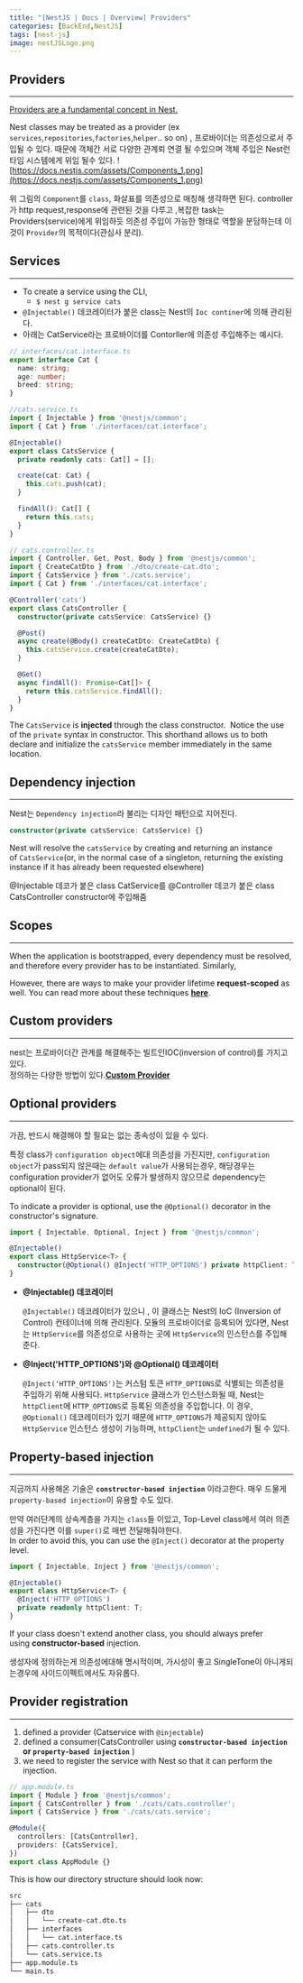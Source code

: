 ```yaml
---
title: "[NestJS | Docs | Overview] Providers"
categories: [BackEnd,NestJS]
tags: [nest-js]
image: nestJSLogo.png
---
```



## **Providers**

---

<u>Providers are a fundamental concept in Nest.</u>

Nest classes may be treated as a provider (ex `services`,`repositories`,`factories`,`helper`.. so on) , 프로바이더는 의존성으로서 주입될 수 있다. 때문에 객체간 서로 다양한 관계뢰 연결 될 수있으며  객체 주입은 Nest런타임 시스템에게 위임 될수 있다.
![https://docs.nestjs.com/assets/Components_1.png](https://docs.nestjs.com/assets/Components_1.png)

위 그림의 `Component`를  `class`, 화살표를 의존성으로 매칭해 생각하면 된다. controller가 http request,response에 관련된 것을 다루고 ,복잡한 task는 Providers(service)에게 위임하듯
의존성 주입이 가능한 형태로 역할을 분담하는데 이것이 `Provider`의 목적이다(관심사 분리).

## **Services**

---

- To create a service using the CLI,
  - `$ nest g service cats`
- `@Injectable()` 데코레이터가 붙은 class는  Nest의 `Ioc continer`에 의해 관리된다.
- 아래는 CatService라는 프로바이더를 Contorller에 의존성 주입해주는 예시다.

```ts
// interfaces/cat.interface.ts
export interface Cat {
  name: string;
  age: number;
  breed: string;
}
```

```ts
//cats.service.ts
import { Injectable } from '@nestjs/common';
import { Cat } from './interfaces/cat.interface';

@Injectable()
export class CatsService {
  private readonly cats: Cat[] = [];

  create(cat: Cat) {
    this.cats.push(cat);
  }

  findAll(): Cat[] {
    return this.cats;
  }
}
```

```ts
// cats.controller.ts
import { Controller, Get, Post, Body } from '@nestjs/common';
import { CreateCatDto } from './dto/create-cat.dto';
import { CatsService } from './cats.service';
import { Cat } from './interfaces/cat.interface';

@Controller('cats')
export class CatsController {
  constructor(private catsService: CatsService) {}

  @Post()
  async create(@Body() createCatDto: CreateCatDto) {
    this.catsService.create(createCatDto);
  }

  @Get()
  async findAll(): Promise<Cat[]> {
    return this.catsService.findAll();
  }
}
```

The `CatsService` is **injected** through the class constructor.  Notice the use of the `private` syntax in constructor. This shorthand allows us to both declare and initialize the `catsService` member immediately in the same location.

## **Dependency injection**

---

Nest는 `Dependency injection`라 불리는 디자인 패턴으로 지어진다.

```ts
constructor(private catsService: CatsService) {}
```

Nest will resolve the `catsService` by creating and returning an instance of `CatsService`(or, in the normal case of a singleton, returning the existing instance if it has already been requested elsewhere)

@Injectable 데코가 붙은 class CatService를 @Controller 데코가 붙은 class CatsController constructor에 주입해줌

## **Scopes**

---

When the application is bootstrapped, every dependency must be resolved, and therefore every provider has to be instantiated. Similarly,

However, there are ways to make your provider lifetime **request-scoped** as well. You can read more about these techniques [**here**](https://docs.nestjs.com/fundamentals/injection-scopes).

## **Custom providers**

---

nest는 프로바이더간 관계를 해결해주는 빌트인IOC(inversion of control)를 가지고있다. <br>
정의하는 다양한 방법이 있다.[**Custom Provider**](/posts/BackEnd-NestJS-Docs_Fundamentals_Custom_Providers/)

## **Optional providers**

---

가끔, 반드시 해결해야 할 필요는 없는 종속성이 있을 수 있다.

특정 class가 `configuration object`에대 의존성을 가진지만, `configuration object`가 pass되지 않은때는  `default value`가 사용되는경우, 해당경우는 configuration provider가 없어도 오류가 발생하지 않으므로 dependency는 optional이 된다.

To indicate a provider is optional, use the `@Optional()` decorator in the constructor's signature.

```ts
import { Injectable, Optional, Inject } from '@nestjs/common';

@Injectable()
export class HttpService<T> {
  constructor(@Optional() @Inject('HTTP_OPTIONS') private httpClient: T) {}
}
```

- **@Injectable() 데코레이터**

    `@Injectable()` 데코레이터가 있으니 , 이 클래스는 Nest의 IoC (Inversion of Control) 컨테이너에 의해 관리된다. 모듈의 프로바이더로 등록되어 있다면, Nest는 `HttpService`를 의존성으로 사용하는 곳에 `HttpService`의 인스턴스를 주입해준다.

- **@Inject('HTTP_OPTIONS')와 @Optional() 데코레이터**

    `@Inject('HTTP_OPTIONS')`는 커스텀 토큰 `HTTP_OPTIONS`로 식별되는 의존성을 주입하기 위해 사용되다. `HttpService` 클래스가 인스턴스화될 때, Nest는 `httpClient`에 `HTTP_OPTIONS`로 등록된 의존성을 주입합니다. 이 경우, `@Optional()` 데코레이터가 있기 때문에 `HTTP_OPTIONS`가 제공되지 않아도 `HttpService` 인스턴스 생성이 가능하며, `httpClient`는 `undefined`가 될 수 있다.

## **Property-based injection**

---

지금까지 사용해온 기술은 **`constructor-based injection`** 이라고한다.
매우 드물게 `property-based injection`이 유용할 수도 있다.

만약  여러단계의 상속계층을 가지는 `class`들 이있고, Top-Level class에서 여러 의존성을 가진다면 이를 `super()`로 매번 전달해줘야한다.<br>
In order to avoid this, you can use the `@Inject()` decorator at the property level.

```ts
import { Injectable, Inject } from '@nestjs/common';

@Injectable()
export class HttpService<T> {
  @Inject('HTTP_OPTIONS')
  private readonly httpClient: T;
}
```

If your class doesn't extend another class, you should always prefer using **constructor-based** injection.

생성자에 정의하는게 의존성에대해 명시적이며, 가시성이 좋고 SingleTone이 아니게되는경우에 사이드이펙트에서도 자유롭다.

## **Provider registration**

---

1. defined a provider (Catservice with `@injectable`)
2. defined  a consumer(CatsController using **`constructor-based injection` or `property-based injection`** )
3. we need to register the service with Nest so that it can perform the injection.

```ts
// app.module.ts
import { Module } from '@nestjs/common';
import { CatsController } from './cats/cats.controller';
import { CatsService } from './cats/cats.service';

@Module({
  controllers: [CatsController],
  providers: [CatsService],
})
export class AppModule {}
```

This is how our directory structure should look now:

```bash
src
├── cats
│   ├── dto
│   │   └── create-cat.dto.ts
│   ├── interfaces
│   │   └── cat.interface.ts
│   ├── cats.controller.ts
│   └── cats.service.ts
├── app.module.ts
└── main.ts

```
